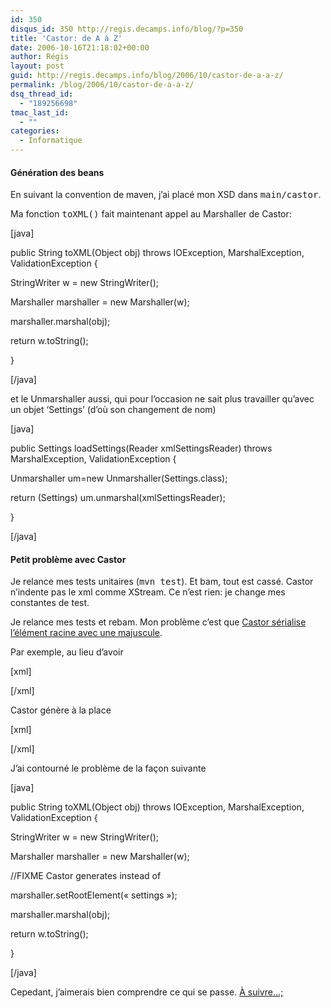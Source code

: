 ```yaml
---
id: 350
disqus_id: 350 http://regis.decamps.info/blog/?p=350
title: 'Castor: de A à Z'
date: 2006-10-16T21:18:02+00:00
author: Régis
layout: post
guid: http://regis.decamps.info/blog/2006/10/castor-de-a-a-z/
permalink: /blog/2006/10/castor-de-a-a-z/
dsq_thread_id:
  - "189256698"
tmac_last_id:
  - ""
categories:
  - Informatique
---
```

#### Génération des beans

En suivant la convention de maven, j’ai placé mon XSD dans <tt>main/castor</tt>.

Ma fonction <tt>toXML()</tt> fait maintenant appel au Marshaller de Castor:
  
[java]
	  
public String toXML(Object obj) throws IOException, MarshalException, ValidationException {
		  
StringWriter w = new StringWriter();
		  
Marshaller marshaller = new Marshaller(w);
		  
marshaller.marshal(obj);
		  
return w.toString();
	  
}
  
[/java]

et le Unmarshaller aussi, qui pour l’occasion ne sait plus travailler qu’avec un objet &lsquo;Settings’ (d’où son changement de nom)
  
[java]
	  
public Settings loadSettings(Reader xmlSettingsReader) throws MarshalException, ValidationException {
		  
Unmarshaller um=new Unmarshaller(Settings.class);
		  
return (Settings) um.unmarshal(xmlSettingsReader);
	  
}
  
[/java]

#### Petit problème avec Castor

Je relance mes tests unitaires (<tt>mvn test</tt>). Et bam, tout est cassé. Castor n’indente pas le xml comme XStream. Ce n’est rien: je change mes constantes de test.

Je relance mes tests et rebam. Mon problème c’est que [Castor sérialise l’élément racine avec une majuscule](http://permalink.gmane.org/gmane.comp.java.castor.user/4226).
  
Par exemple, au lieu d’avoir
  
[xml]
  
<settings><localRepository/></settings>
  
[/xml]
  
Castor génère à la place
  
[xml]
  
<Settings><localRepository/></Settings>
  
[/xml]

J’ai contourné le problème de la façon suivante
  
[java]
	  
public String toXML(Object obj) throws IOException, MarshalException, ValidationException {
		  
StringWriter w = new StringWriter();
		  
Marshaller marshaller = new Marshaller(w);
		  
//FIXME Castor generates <Settings> instead of <settings>
		  
marshaller.setRootElement(« settings »);
		  
marshaller.marshal(obj);
		  
return w.toString();
	  
}
  
[/java]

Cepedant, j’aimerais bien comprendre ce qui se passe. [À suivre…;](http://comments.gmane.org/gmane.comp.java.castor.user/4226?set_lines=100000&set_cite=hide)
